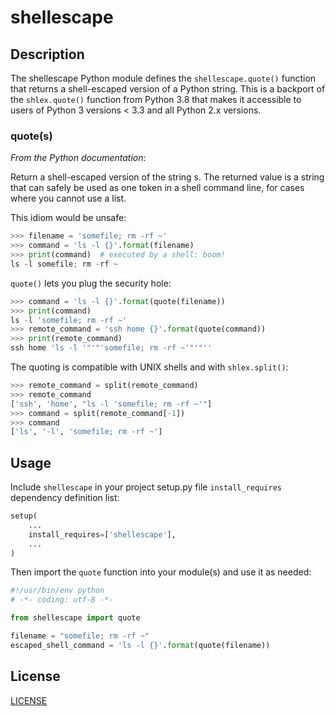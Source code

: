 # shellescape

## Description

The shellescape Python module defines the `shellescape.quote()` function that returns a shell-escaped version of a Python string.  This is a backport of the `shlex.quote()` function from Python 3.8 that makes it accessible to users of Python 3 versions < 3.3 and all Python 2.x versions.


### quote(s)

*From the Python documentation*:

Return a shell-escaped version of the string s. The returned value is a string that can safely be used as one token in a shell command line, for cases where you cannot use a list.

This idiom would be unsafe:

```python
>>> filename = 'somefile; rm -rf ~'
>>> command = 'ls -l {}'.format(filename)
>>> print(command)  # executed by a shell: boom!
ls -l somefile; rm -rf ~
```

`quote()` lets you plug the security hole:

```python
>>> command = 'ls -l {}'.format(quote(filename))
>>> print(command)
ls -l 'somefile; rm -rf ~'
>>> remote_command = 'ssh home {}'.format(quote(command))
>>> print(remote_command)
ssh home 'ls -l '"'"'somefile; rm -rf ~'"'"''
```

The quoting is compatible with UNIX shells and with `shlex.split()`:

```python
>>> remote_command = split(remote_command)
>>> remote_command
['ssh', 'home', "ls -l 'somefile; rm -rf ~'"]
>>> command = split(remote_command[-1])
>>> command
['ls', '-l', 'somefile; rm -rf ~']
```


## Usage

Include `shellescape` in your project setup.py file `install_requires` dependency definition list:

```python
setup(
    ...
    install_requires=['shellescape'],
    ...
)
```

Then import the `quote` function into your module(s) and use it as needed:

```python
#!/usr/bin/env python
# -*- coding: utf-8 -*-

from shellescape import quote

filename = "somefile; rm -rf ~"
escaped_shell_command = 'ls -l {}'.format(quote(filename))
```

## License

[LICENSE](https://github.com/chrissimpkins/shellescape/blob/master/docs/LICENSE)


